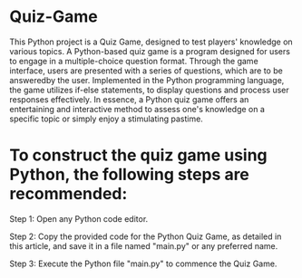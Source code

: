 # Quiz-Game

This Python project is a Quiz Game, designed to test players' knowledge on various topics. A Python-based quiz game is a program designed for users to engage in a multiple-choice question format. Through the game interface, users are presented with a series of questions, which are to be answeredby the user.
Implemented in the Python programming language, the game utilizes if-else statements, to display questions and process user responses effectively.
In essence, a Python quiz game offers an entertaining and interactive method to assess one's knowledge on a specific topic or simply enjoy a stimulating pastime.

# To construct the quiz game using Python, the following steps are recommended:

Step 1: Open any Python code editor.

Step 2: Copy the provided code for the Python Quiz Game, as detailed in this article, and save it in a file named "main.py" or any preferred name.

Step 3: Execute the Python file "main.py" to commence the Quiz Game.
